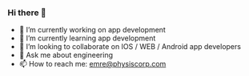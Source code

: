 ### Hi there 👋

<!--
**codementee/codementee** is a ✨ _special_ ✨ repository because its `README.md` (this file) appears on your GitHub profile.

Here are some ideas to get you started:
-->

- 🔭 I’m currently working on app development
- 🌱 I’m currently learning app development
- 👯 I’m looking to collaborate on IOS / WEB / Android app developers
- 💬 Ask me about engineering
- 📫 How to reach me: emre@physiscorp.com

